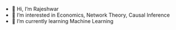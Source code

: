 - 👋 Hi, I’m Rajeshwar
- 👀 I’m interested in Economics, Network Theory, Causal Inference
- 🌱 I’m currently learning Machine Learning


<!---
preddyimm/preddyimm is a ✨ special ✨ repository because its `README.md` (this file) appears on your GitHub profile.
You can click the Preview link to take a look at your changes.
--->
